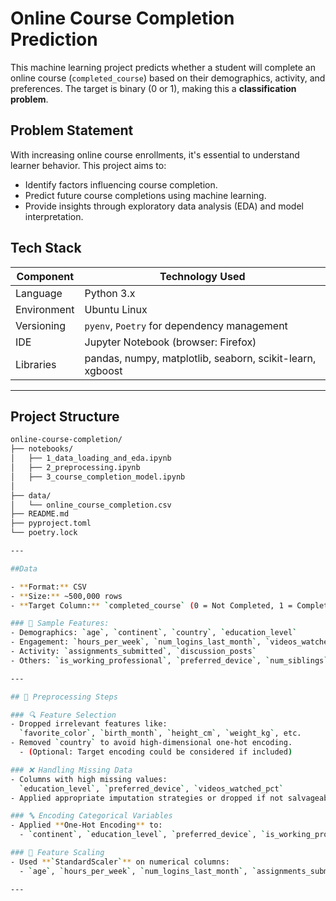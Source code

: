 # Online Course Completion Prediction

This machine learning project predicts whether a student will complete an online course (`completed_course`) based on their demographics, activity, and preferences. The target is binary (0 or 1), making this a **classification problem**.



## Problem Statement

With increasing online course enrollments, it's essential to understand learner behavior. This project aims to:
- Identify factors influencing course completion.
- Predict future course completions using machine learning.
- Provide insights through exploratory data analysis (EDA) and model interpretation.



## Tech Stack

| Component       | Technology Used                                           |
|---------------- |-----------------------------------------------------------|
| Language        | Python 3.x                                                |
| Environment     | Ubuntu Linux                                              |
| Versioning      | `pyenv`, `Poetry` for dependency management               |
| IDE             | Jupyter Notebook (browser: Firefox)                       |
| Libraries       | pandas, numpy, matplotlib, seaborn, scikit-learn, xgboost |

---

## Project Structure

```bash
online-course-completion/
├── notebooks/
│   ├── 1_data_loading_and_eda.ipynb
│   ├── 2_preprocessing.ipynb
│   ├── 3_course_completion_model.ipynb
│ 
├── data/
│   └── online_course_completion.csv
├── README.md
├── pyproject.toml
└── poetry.lock

---

##Data

- **Format:** CSV  
- **Size:** ~500,000 rows  
- **Target Column:** `completed_course` (0 = Not Completed, 1 = Completed)

### 🧾 Sample Features:
- Demographics: `age`, `continent`, `country`, `education_level`
- Engagement: `hours_per_week`, `num_logins_last_month`, `videos_watched_pct`
- Activity: `assignments_submitted`, `discussion_posts`
- Others: `is_working_professional`, `preferred_device`, `num_siblings`, `has_pet`, `height_cm`, `weight_kg`, `favorite_color`, `birth_month`

---

## 🧼 Preprocessing Steps

### 🔍 Feature Selection
- Dropped irrelevant features like:  
  `favorite_color`, `birth_month`, `height_cm`, `weight_kg`, etc.
- Removed `country` to avoid high-dimensional one-hot encoding.
  - (Optional: Target encoding could be considered if included)

### ❌ Handling Missing Data
- Columns with high missing values:  
  `education_level`, `preferred_device`, `videos_watched_pct`
- Applied appropriate imputation strategies or dropped if not salvageable.

### 🔤 Encoding Categorical Variables
- Applied **One-Hot Encoding** to:
  - `continent`, `education_level`, `preferred_device`, `is_working_professional`

### 📏 Feature Scaling
- Used **`StandardScaler`** on numerical columns:
  - `age`, `hours_per_week`, `num_logins_last_month`, `assignments_submitted`, `discussion_posts`, etc.

---



